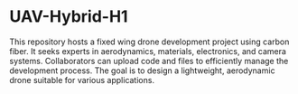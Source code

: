 # UAV-Hybrid-H1
This repository hosts a fixed wing drone development project using carbon fiber. It seeks experts in aerodynamics, materials, electronics, and camera systems. Collaborators can upload code and files to efficiently manage the development process. The goal is to design a lightweight, aerodynamic drone suitable for various applications.

